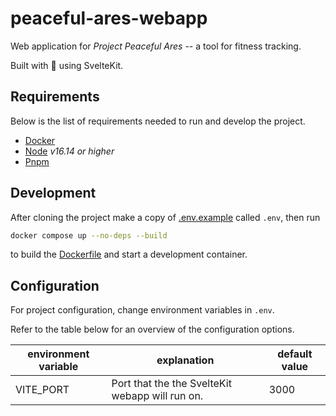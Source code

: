 # peaceful-ares-webapp

Web application for _Project Peaceful Ares_ -- a tool for fitness tracking.

Built with 💖 using SvelteKit.

## Requirements

Below is the list of requirements needed to run and develop the project.

- [Docker](https://docs.docker.com/get-docker/)
- [Node](https://nodejs.org/en/download) _v16.14 or higher_
- [Pnpm](https://pnpm.io/installation)

## Development

After cloning the project make a copy of [.env.example](./.env.example) called
`.env`, then run

```bash
docker compose up --no-deps --build
```

to build the [Dockerfile](./Dockerfile) and start a development container.

## Configuration

For project configuration, change environment variables in `.env`.

Refer to the table below for an overview of the configuration options.

| environment variable | explanation                                     | default value |
| -------------------- | ----------------------------------------------- | ------------- |
| VITE_PORT            | Port that the the SvelteKit webapp will run on. | 3000          |
